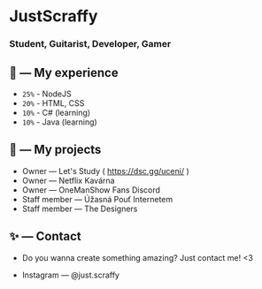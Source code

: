 # JustScraffy

### Student, Guitarist, Developer, Gamer


## 🔧 — My experience

- `25%` - NodeJS
- `20%` - HTML, CSS
- `10%` - C# (learning)
- `10%` - Java (learning)


## 📆 — My projects

- Owner — Let's Study ( https://dsc.gg/uceni/ )
- Owner — Netflix Kavárna
- Owner — OneManShow Fans Discord
- Staff member — Úžasná Pouť Internetem
- Staff member — The Designers


## ✨ — Contact
- Do you wanna create something amazing? Just contact me! <3

- Instagram — @just.scraffy
